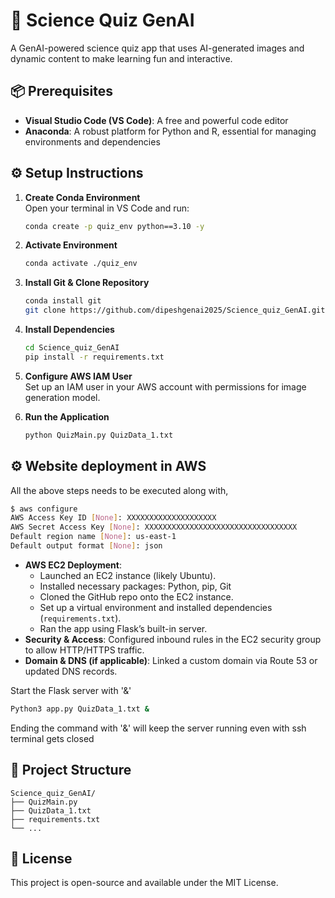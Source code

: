 # 🧪 Science Quiz GenAI

A GenAI-powered science quiz app that uses AI-generated images and dynamic content to make learning fun and interactive.

## 📦 Prerequisites

- **Visual Studio Code (VS Code)**: A free and powerful code editor  
- **Anaconda**: A robust platform for Python and R, essential for managing environments and dependencies

## ⚙️ Setup Instructions

1. **Create Conda Environment**  
   Open your terminal in VS Code and run:  
   ```bash
   conda create -p quiz_env python==3.10 -y

2. **Activate Environment**  
   ```bash
   conda activate ./quiz_env
   ```

3. **Install Git & Clone Repository**  
   ```bash
   conda install git
   git clone https://github.com/dipeshgenai2025/Science_quiz_GenAI.git
   ```

4. **Install Dependencies**  
   ```bash
   cd Science_quiz_GenAI
   pip install -r requirements.txt
   ```

5. **Configure AWS IAM User**  
   Set up an IAM user in your AWS account with permissions for image generation model.

6. **Run the Application**  
   ```bash
   python QuizMain.py QuizData_1.txt
   ```

## ⚙️ Website deployment in AWS

   All the above steps needs to be executed along with,
   ```bash
   $ aws configure
   AWS Access Key ID [None]: XXXXXXXXXXXXXXXXXXXX
   AWS Secret Access Key [None]: XXXXXXXXXXXXXXXXXXXXXXXXXXXXXXXXXX
   Default region name [None]: us-east-1
   Default output format [None]: json
   ```

   - **AWS EC2 Deployment**:
     - Launched an EC2 instance (likely Ubuntu).
     - Installed necessary packages: Python, pip, Git
     - Cloned the GitHub repo onto the EC2 instance.
     - Set up a virtual environment and installed dependencies (`requirements.txt`).
     - Ran the app using Flask’s built-in server.
   - **Security & Access**: Configured inbound rules in the EC2 security group to allow HTTP/HTTPS traffic.
   - **Domain & DNS (if applicable)**: Linked a custom domain via Route 53 or updated DNS records.
   
   Start the Flask server with '&'
   ```bash
   Python3 app.py QuizData_1.txt &
   ```
   Ending the command with '&' will keep the server running even with ssh terminal gets closed

## 📁 Project Structure

```
Science_quiz_GenAI/
├── QuizMain.py
├── QuizData_1.txt
├── requirements.txt
└── ...
```

## 📜 License

This project is open-source and available under the MIT License.
